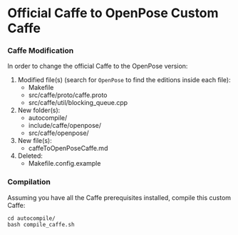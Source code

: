 # Official Caffe to OpenPose Custom Caffe



### Caffe Modification
In order to change the official Caffe to the OpenPose version:

1. Modified file(s) (search for `OpenPose` to find the editions inside each file):
    - Makefile
    - src/caffe/proto/caffe.proto
    - src/caffe/util/blocking_queue.cpp
2. New folder(s):
    - autocompile/
    - include/caffe/openpose/
    - src/caffe/openpose/
3. New file(s):
	- caffeToOpenPoseCaffe.md
4. Deleted:
	- Makefile.config.example



### Compilation
Assuming you have all the Caffe prerequisites installed, compile this custom Caffe:

```
cd autocompile/
bash compile_caffe.sh
```
